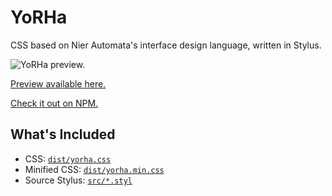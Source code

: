 # YoRHa

CSS based on Nier Automata's interface design language, written in Stylus.

![YoRHa preview.](assets/yorha.gif)

[Preview available here.](https://metakirby5.github.io/yorha/)

[Check it out on NPM.](https://www.npmjs.com/package/yorha)

## What's Included

- CSS: [`dist/yorha.css`](dist/yorha.css)
- Minified CSS: [`dist/yorha.min.css`](dist/yorha.min.css)
- Source Stylus: [`src/*.styl`](src)
